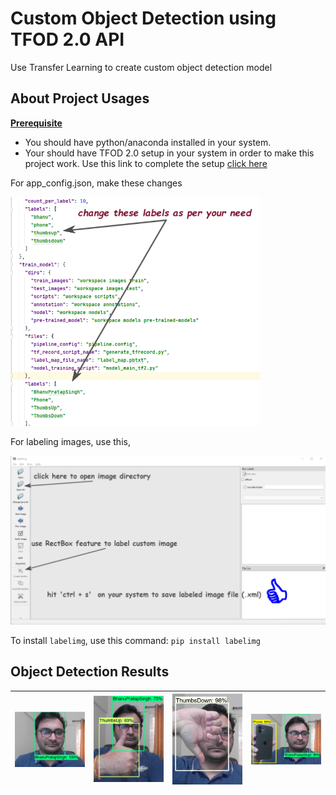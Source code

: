 # Custom Object Detection using TFOD 2.0 API
Use Transfer Learning to create custom object detection model

## About Project Usages
**<u>Prerequisite</u>**
- You should have python/anaconda installed in your system.
- Your should have TFOD 2.0 setup in your system in order to make this project work. Use this link to complete the setup [click here](https://tensorflow-object-detection-api-tutorial.readthedocs.io/en/latest/install.html)

For app_config.json, make these changes

<img title="Conf File" alt="Python" width="400px" src="images/app_cong_chnage_1.png"/>


For labeling images, use this,

<img title="Conf File" alt="Python" width="600px" src="images/label_images.png"/>

To install `labelimg`, use this command: `pip install labelimg`


## Object Detection Results
<img title="Custom Object Detection" alt="Python" width="200px" src="results/object_detection_1.png"/> | <img title="Custom Object Detection" alt="Python" width="200px" src="results/object_detection_2.png"/> | <img title="Custom Object Detection" alt="Python" width="200px" src="results/object_detection_3.png"/> | <img title="Custom Object Detection" alt="Python" width="200px" src="results/object_detection_4.png"/>   
|--|--|--|--|
